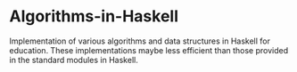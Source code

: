 # Algorithms-in-Haskell
Implementation of various algorithms and data structures in Haskell for education. These implementations maybe less efficient than those provided in the standard modules in Haskell. 

